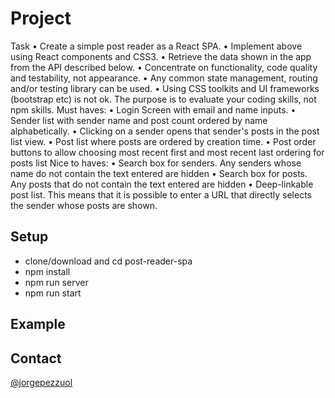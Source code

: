 # Project
Task
	•	Create a simple post reader as a React SPA.
	•	Implement above using React components and CSS3.
	•	Retrieve the data shown in the app from the API described below.
	•	Concentrate on functionality, code quality and testability, not appearance.
	•	Any common state management, routing and/or testing library can be used.
	•	Using CSS toolkits and UI frameworks (bootstrap etc) is not ok. The purpose is to evaluate your coding skills, not npm skills.
Must haves:
	•	Login Screen with email and name inputs.
	•	Sender list with sender name and post count ordered by name alphabetically.
	•	Clicking on a sender opens that sender's posts in the post list view.
	•	Post list where posts are ordered by creation time.
	•	Post order buttons to allow choosing most recent first and most recent last ordering for posts list
Nice to haves:
	•	Search box for senders. Any senders whose name do not contain the text entered are hidden
	•	Search box for posts. Any posts that do not contain the text entered are hidden
	•	Deep-linkable post list. This means that it is possible to enter a URL that directly selects the sender whose posts are shown.

## Setup
* clone/download and cd post-reader-spa
* npm install
* npm run server
* npm run start

## Example


## Contact
[@jorgepezzuol](https://www.linkedin.com/in/jorge-pezzuol/)
